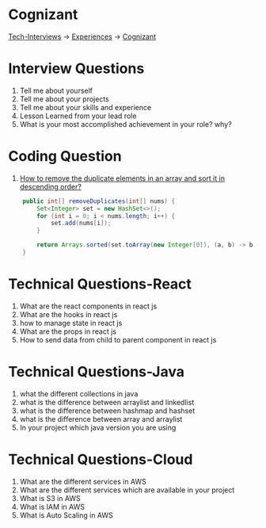 # Cognizant

[Tech-Interviews](../../README.md) -> [Experiences](../Experiences.md) -> [Cognizant](../Cognizant/Cognizant.md)

# Interview Questions

1. Tell me about yourself
2. Tell me about your projects
3. Tell me about your skills and experience
4. Lesson Learned from your lead role
5. What is your most accomplished achievement in your role? why?

# Coding Question
1. [How to remove the duplicate elements in an array and sort it in descending order?](https://www.geeksforgeeks.org/how-to-remove-the-duplicate-elements-in-an-array-and-sort-it-in-descending-order/)

```java 
    public int[] removeDuplicates(int[] nums) {
        Set<Integer> set = new HashSet<>();
        for (int i = 0; i < nums.length; i++) {
            set.add(nums[i]);
        }

        return Arrays.sorted(set.toArray(new Integer[0]), (a, b) -> b - a);
    }
```

# Technical Questions-React
1. What are the react components in react js
2. What are the hooks in react js
3. how to manage state in react js
4. What are the props in react js
5. How to send data from child to parent component in react js

# Technical Questions-Java
1. what the different collections in java
2. what is the difference between arraylist and linkedlist
3. what is the difference between hashmap and hashset
4. what is the difference between array and arraylist
5. In your project which java version you are using

# Technical Questions-Cloud
1. What are the different services in AWS
2. What are the different services which are available in your project
3. What is S3 in AWS
4. What is IAM in AWS
5. What is Auto Scaling in AWS